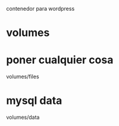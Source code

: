 contenedor para wordpress

# volumes ####################

# poner cualquier cosa
volumes/files

# mysql data
volumes/data
